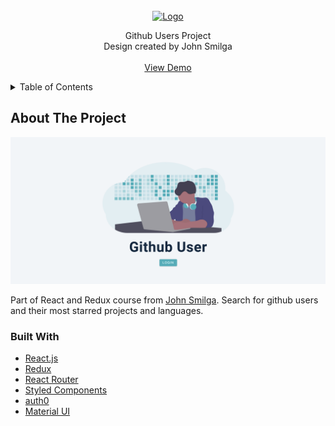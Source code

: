 <!-- PROJECT LOGO -->
<br />
<div align="center">
	<a href="https://github.com/brain-shutdown/React-Github-Users">
		<img src="./src/images/login-img.svg" alt="Logo" width="250">
	</a>
	<p align="center">
		Github Users Project
		<br />
		Design created by John Smilga
		<br />
		<br />
		<a href="https://github-users-app-react.netlify.app/">View Demo</a>
	</p>
</div>

<!-- TABLE OF CONTENTS -->
<details>
	<summary>Table of Contents</summary>
	<ol>
		<li>
			<a href="#about-the-project">About The Project</a>
			<ul>
				<li><a href="#built-with">Built With</a></li>
			</ul>
		</li>
	</ol>
</details>

<!-- ABOUT THE PROJECT -->

## About The Project

![Product Name Screen Shot][product-screenshot]

Part of React and Redux course from [John Smilga](https://github.com/john-smilga). Search for github users and their most starred projects and languages.

### Built With

-   [React.js](https://reactjs.org/)
-   [Redux](https://redux.js.org/)
-   [React Router](https://reactrouter.com/)
-   [Styled Components](https://styled-components.com/)
-   [auth0](https://auth0.com/)
-   [Material UI](https://mui.com/)

[product-screenshot]: ./public/front-page.png
